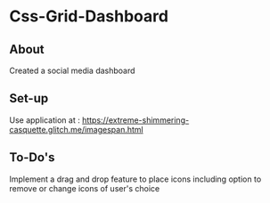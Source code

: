 # Css-Grid-Dashboard

## About
Created a social media dashboard

## Set-up
Use application at : https://extreme-shimmering-casquette.glitch.me/imagespan.html

## To-Do's
Implement a drag and drop feature to place icons including option to remove or change icons of user's choice
